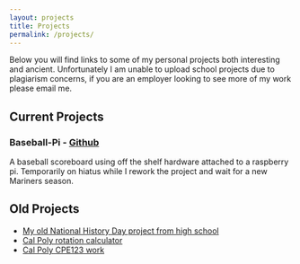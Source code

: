 ```yaml
---
layout: projects
title: Projects
permalink: /projects/
---
```


Below you will find links to some of my personal projects
both interesting and ancient.  Unfortunately I am unable to
upload school projects due to plagiarism concerns,
if you are an employer looking to see more of my work
please email me.

## Current Projects

### Baseball-Pi - [Github](https://github.com/Goldman60/baseball-pi)

A baseball scoreboard using off the shelf hardware
attached to a raspberry pi.
Temporarily on hiatus while I rework the project
and wait for a new Mariners season.

## Old Projects

* [My old National History Day project from high school](https://projects.ajfite.com/nhd/)
* [Cal Poly rotation calculator](https://projects.ajfite.com/rotations/)
* [Cal Poly CPE123 work](https://sites.google.com/site/ajcpe123/)